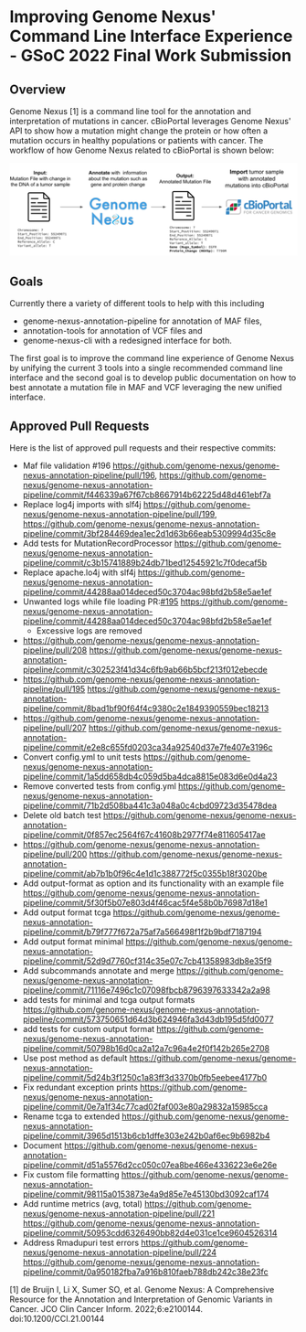 # Improving Genome Nexus' Command Line Interface Experience - GSoC 2022 Final Work Submission


## Overview

Genome Nexus [1] is a command line tool for the annotation and interpretation of mutations in cancer. cBioPortal leverages Genome Nexus' API to show how a mutation might change the protein or how often a mutation occurs in healthy populations or patients with cancer. The workflow of how Genome Nexus related to cBioPortal is shown below:

![plot](./workflow.png)

## Goals

Currently there a variety of different tools to help with this including 
  * genome-nexus-annotation-pipeline for annotation of MAF files,
  * annotation-tools for annotation of VCF files and
  * genome-nexus-cli with a redesigned interface for both. 
  
The first goal is to improve the command line experience of Genome Nexus by unifying the current 3 tools into a single recommended command line interface and the second goal is to develop public documentation on how to best annotate a mutation file in MAF and VCF leveraging the new unified interface.

## Approved Pull Requests

Here is the list of approved pull requests and their respective commits:
  * Maf file validation #196 https://github.com/genome-nexus/genome-nexus-annotation-pipeline/pull/196, https://github.com/genome-nexus/genome-nexus-annotation-pipeline/commit/f446339a67f67cb8667914b62225d48d461ebf7a
  * Replace log4j imports with slf4j https://github.com/genome-nexus/genome-nexus-annotation-pipeline/pull/199, https://github.com/genome-nexus/genome-nexus-annotation-pipeline/commit/3bf284469dea1ec2d1d63b66eab5309994d35c8e
  * Add tests for MutationRecordProcessor https://github.com/genome-nexus/genome-nexus-annotation-pipeline/commit/c3b15741889b24db71bed12545921c7f0decaf5b
  * Replace apache.lo4j with slf4j https://github.com/genome-nexus/genome-nexus-annotation-pipeline/commit/44288aa014deced50c3704ac98bfd2b58e5ae1ef
  * Unwanted logs while file loading PR:[#195](https://github.com/genome-nexus/genome-nexus-annotation-pipeline/pull/195) https://github.com/genome-nexus/genome-nexus-annotation-pipeline/commit/44288aa014deced50c3704ac98bfd2b58e5ae1ef
    * Excessive logs are removed
  *   https://github.com/genome-nexus/genome-nexus-annotation-pipeline/pull/208  https://github.com/genome-nexus/genome-nexus-annotation-pipeline/commit/c302523f41d34c6fb9ab66b5bcf213f012ebecde
  * https://github.com/genome-nexus/genome-nexus-annotation-pipeline/pull/195  https://github.com/genome-nexus/genome-nexus-annotation-pipeline/commit/8bad1bf90f64f4c9380c2e1849390559bec18213
  * https://github.com/genome-nexus/genome-nexus-annotation-pipeline/pull/207  https://github.com/genome-nexus/genome-nexus-annotation-pipeline/commit/e2e8c655fd0203ca34a92540d37e7fe407e3196c
  * Convert config.yml to unit tests https://github.com/genome-nexus/genome-nexus-annotation-pipeline/commit/1a5dd658db4c059d5ba4dca8815e083d6e0d4a23
  * Remove converted tests from config.yml https://github.com/genome-nexus/genome-nexus-annotation-pipeline/commit/71b2d508ba441c3a048a0c4cbd09723d35478dea
  * Delete old batch test https://github.com/genome-nexus/genome-nexus-annotation-pipeline/commit/0f857ec2564f67c41608b2977f74e811605417ae
  * https://github.com/genome-nexus/genome-nexus-annotation-pipeline/pull/200  https://github.com/genome-nexus/genome-nexus-annotation-pipeline/commit/ab7b1b0f96c4e1d1c388772f5c0355b18f3020be
  * Add output-format as option and its functionality with an example file https://github.com/genome-nexus/genome-nexus-annotation-pipeline/commit/5f30f5b07e803d4f46cac5f4e58b0b76987d18e1
  * Add output format tcga https://github.com/genome-nexus/genome-nexus-annotation-pipeline/commit/b79f777f672a75af7a566498f1f2b9bdf7187194
  * Add output format minimal https://github.com/genome-nexus/genome-nexus-annotation-pipeline/commit/52d9d7760cf314c35e07c7cb41358983db8e35f9
  * Add subcommands annotate and merge https://github.com/genome-nexus/genome-nexus-annotation-pipeline/commit/71116e7496c1c07098fbcb8796397633342a2a98
  * add tests for minimal and tcga output formats https://github.com/genome-nexus/genome-nexus-annotation-pipeline/commit/573750651d64d3b624946fa3d43db195d5fd0077
  * add tests for custom output format https://github.com/genome-nexus/genome-nexus-annotation-pipeline/commit/50798b16d0ca2a12a7c96a4e2f0f142b265e2708
  * Use post method as default https://github.com/genome-nexus/genome-nexus-annotation-pipeline/commit/5d24b3f1250c1a83ff3d3370b0fb5eebee4177b0
  * Fix redundant exception prints https://github.com/genome-nexus/genome-nexus-annotation-pipeline/commit/0e7a1f34c77cad02faf003e80a29832a15985cca
  * Rename tcga to extended https://github.com/genome-nexus/genome-nexus-annotation-pipeline/commit/3965d1513b6cb1dffe303e242b0af6ec9b6982b4
  * Document https://github.com/genome-nexus/genome-nexus-annotation-pipeline/commit/d51a5576d2cc050c07ea8be466e4336223e6e26e
  * Fix custom file formatting https://github.com/genome-nexus/genome-nexus-annotation-pipeline/commit/98115a0153873e4a9d85e7e45130bd3092caf174
  * Add runtime metrics (avg, total) https://github.com/genome-nexus/genome-nexus-annotation-pipeline/pull/221 https://github.com/genome-nexus/genome-nexus-annotation-pipeline/commit/50953cdd6326490bb82d4e031ce1ce9604526314
  * Address Rmadupuri test errors https://github.com/genome-nexus/genome-nexus-annotation-pipeline/pull/224 https://github.com/genome-nexus/genome-nexus-annotation-pipeline/commit/0a950182fba7a916b810faeb788db242c38e23fc



[1] de Bruijn I, Li X, Sumer SO, et al. Genome Nexus: A Comprehensive Resource for the Annotation and Interpretation of Genomic Variants in Cancer. JCO Clin Cancer Inform. 2022;6:e2100144. doi:10.1200/CCI.21.00144

